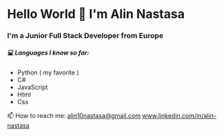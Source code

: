 # Hello World 👋 I'm Alin Nastasa

### I'm a Junior Full Stack Developer from Europe

##### 💻 Languages I know so far:
 - Python ( my favorite )
 - C#
 - JavaScript
 - Html
 - Css

📫 How to reach me: 
alin10nastasa@gmail.com
www.linkedin.com/in/alin-nastasa

<!--
**NastyTester/NastyTester** is a ✨ _special_ ✨ repository because its `README.md` (this file) appears on your GitHub profile.

Here are some ideas to get you started:

- 🔭 I’m currently working on ...
- 🌱 I’m currently learning ...
- 👯 I’m looking to collaborate on ...
- 🤔 I’m looking for help with ...
- 💬 Ask me about ...
- 📫 How to reach me: ...
- 😄 Pronouns: ...
- ⚡ Fun fact: ...
-->
